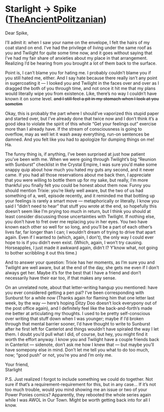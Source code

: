 # Starlight → Spike ([TheAncientPolitzanian](https://www.fimfiction.net/user/338193/TheAncientPolitzanian))

Dear Spike,

I’ll admit it: when I saw your name on the envelope, I felt the hairs of my coat stand on end. I’ve had the privilege of living under the same roof as you and Twilight for quite some time now, and it goes without saying that I’ve had my fair share of anxieties about my place in that arrangement. Realizing I’d be hearing from you brought a lot of them back to the surface.

Point is, I can’t blame you for hating me. I probably couldn’t blame you if you still hated me, either. And I say hate because there really isn’t any point in sugercoating it — I looked you and Twilight in the faces over and over as I dragged the both of you through time, and not once it hit me that my plans would literally wipe you from existence. Like, there’s no way I couldn’t have known it on some level.  ~~and I still feel a pit in my stomach when I look at you sometim~~

Okay, this is probably the part where I should’ve vaporized this stupid paper and started over, but I’ve already done that twice now and I don’t think it’s a good idea to violate the spirit of this whole “Get your feelings out” exercise more than I already have. If the stream of consciousness is going to overflow, may as well let it wash away everything, run-on sentences be damned. And you felt like you had to apologize for dumping things on me! Ha.

The funny thing is, if anything, I’ve been surprised at just how patient you’ve been with me. When we were going through Twilight’s big “Reunion with Sunburst” checklist in the Crystal Empire, I was sure you’d make some snappy quip about how much you hated my guts any second, and it never came. If you had all those reservations about me back then, I appreciate that you were willing to bottle them up for my sake, but really, I’m more thankful you finally felt you could be honest about them now. Funny you should mention Trixie: you’re likely well aware, but the two of us had something of a, well, episode recently, and it reminded me that bottling up your feelings is rarely a smart move — metaphorically or literally. I know you said I “didn’t need to hear” that stuff you wrote at the end, so hopefully this doesn’t seem like I’m prying too much in return, but I think you should at least consider discussing those uncertainties with Twilight. If nothing else, you don’t have to fret over me replacing you in her eyes. You two have known each other so well for so long, and you’ll be a part of each other’s lives far, far longer than I can; I wouldn’t dream of trying to drive that apart again. Even if I wanted to (which, again, I don’t), the only way I could ever hope to is if you didn’t even exist. (Which, again, I won’t try causing.  Horseapples, I just made it awkward again, didn’t I? Y’know what, not going to bother scribbling it out this time.)

And to answer your question: Trixie has her moments, as I’m sure you and Twilight are well aware, but at the end of the day, she gets me even if I don’t always get her. Maybe it’s for the best that I have a friend and don’t necessarily have their ear too, if that makes any sense.

On an unrelated note, about that letter-writing hangup you mentioned: have you ever considered getting a pen pal? I’ve been corresponding with Sunburst for a while now (Thanks again for flaming him that one letter last week, by the way — here’s hoping Ditzy Doo doesn’t lock everypony out of the post office again), and I definitely feel like the back-and-forth’s made me better at articulating my thoughts. I used to be pretty self-conscious over writing that stuff down when I was younger; maybe if I’d broken through that mental barrier sooner, I’d have thought to write to Sunburst after he first left for Canterlot and things wouldn’t have spiraled the way I let them. I doubt you’d pull what I did, of course, but hey, you might find it worth the effort anyway. I know you and Twilight have a couple friends back in Canterlot — sidenote, don’t ask me how I knew that — but maybe you’ll have somepony else in mind. Don’t let me tell you what to do too much, now; “good push” or not, you’re you and I’m only me.

Your friend,  
Starlight

P.S. Just realized I forgot to include something we could do together. Not sure if that’s a requirement-requirement for this, but in any case… If it’s not too much trouble, would you mind showing me an issue or two of your Power Ponies comics? Apparently, they rebooted the whole series again while I was AWOL in Our Town. Might be worth getting back into for all I know.
